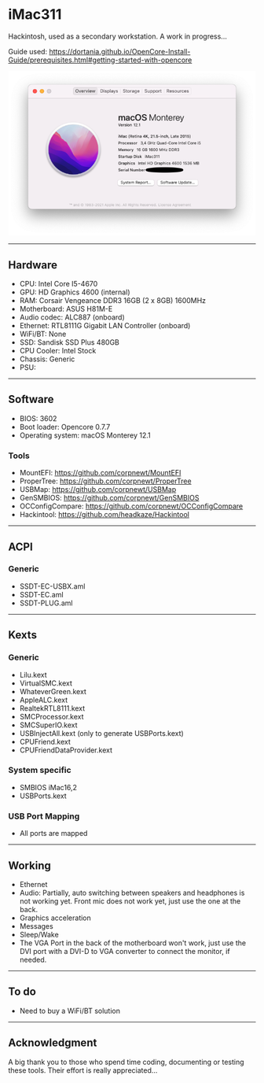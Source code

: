 # iMac311
Hackintosh, used as a secondary workstation. A work in progress...

Guide used: https://dortania.github.io/OpenCore-Install-Guide/prerequisites.html#getting-started-with-opencore

![About iMac311](Pics/iMac311.png)

***

## Hardware

- CPU: Intel Core I5-4670
- GPU: HD Graphics 4600 (internal)
- RAM: Corsair Vengeance DDR3 16GB (2 x 8GB) 1600MHz
- Motherboard: ASUS H81M-E
- Audio codec: ALC887 (onboard)
- Ethernet: RTL8111G Gigabit LAN Controller (onboard)
- WiFi/BT: None
- SSD: Sandisk SSD Plus 480GB
- CPU Cooler: Intel Stock
- Chassis: Generic
- PSU:

***

## Software

- BIOS: 3602
- Boot loader: Opencore 0.7.7
- Operating system: macOS Monterey 12.1

### Tools

- MountEFI: https://github.com/corpnewt/MountEFI
- ProperTree: https://github.com/corpnewt/ProperTree
- USBMap: https://github.com/corpnewt/USBMap
- GenSMBIOS: https://github.com/corpnewt/GenSMBIOS
- OCConfigCompare: https://github.com/corpnewt/OCConfigCompare
- Hackintool: https://github.com/headkaze/Hackintool

***

## ACPI

### Generic

- SSDT-EC-USBX.aml
- SSDT-EC.aml
- SSDT-PLUG.aml

***

## Kexts

### Generic

- Lilu.kext
- VirtualSMC.kext
- WhateverGreen.kext
- AppleALC.kext
- RealtekRTL8111.kext
- SMCProcessor.kext
- SMCSuperIO.kext
- USBInjectAll.kext (only to generate USBPorts.kext)
- CPUFriend.kext
- CPUFriendDataProvider.kext

### System specific

- SMBIOS iMac16,2
- USBPorts.kext

### USB Port Mapping

- All ports are mapped

***

## Working

- Ethernet
- Audio: Partially, auto switching between speakers and headphones is not working yet. Front mic does not work yet, just use the one at the back.
- Graphics acceleration
- Messages
- Sleep/Wake
- The VGA Port in the back of the motherboard won't work, just use the DVI port with a DVI-D to VGA converter to connect the monitor, if needed.

***

## To do

- Need to buy a WiFi/BT solution

***

## Acknowledgment

A big thank you to those who spend time coding, documenting or testing these tools. Their effort is really appreciated...

